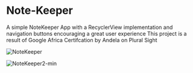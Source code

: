 # Note-Keeper
A simple NoteKeeper App with a RecyclerView implementation and navigation buttons encouraging a great user experience 
This project is a result of Google Africa Certifcation by Andela on Plural Sight 

![NoteKeeper](https://user-images.githubusercontent.com/51335429/60898953-92cdd080-a261-11e9-8a5d-85e2f662695f.gif)


![NoteKeeper2-min](https://user-images.githubusercontent.com/51335429/61260147-00539280-a775-11e9-976a-b449f13f0260.gif)

